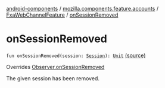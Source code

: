 [android-components](../../index.md) / [mozilla.components.feature.accounts](../index.md) / [FxaWebChannelFeature](index.md) / [onSessionRemoved](./on-session-removed.md)

# onSessionRemoved

`fun onSessionRemoved(session: `[`Session`](../../mozilla.components.browser.session/-session/index.md)`): `[`Unit`](https://kotlinlang.org/api/latest/jvm/stdlib/kotlin/-unit/index.html) [(source)](https://github.com/mozilla-mobile/android-components/blob/master/components/feature/accounts/src/main/java/mozilla/components/feature/accounts/FxaWebChannelFeature.kt#L80)

Overrides [Observer.onSessionRemoved](../../mozilla.components.browser.session/-session-manager/-observer/on-session-removed.md)

The given session has been removed.

